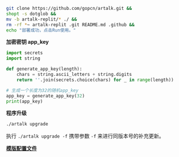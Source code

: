 ```bash
git clone https://github.com/gopcn/artalk.git &&
shopt -s dotglob &&
mv -b artalk-replit/* ./ &&
rm -rf *~ artalk-replit .git README.md .github &&
echo "部署成功，点击Run使用。"
```

**加密密钥 app_key**
```python
import secrets
import string

def generate_app_key(length):
    chars = string.ascii_letters + string.digits
    return ''.join(secrets.choice(chars) for _ in range(length))

# 生成一个长度为32的随机app_key
app_key = generate_app_key(32)
print(app_key)
```

**程序升级**
```bash
./artalk upgrade
```
执行 ```./artalk upgrade -f``` 携带参数 ```-f``` 来进行同版本号的补充更新。

**[模版配置文件](https://github.com/ArtalkJS/Artalk/blob/master/conf/artalk.example.zh-CN.yml)**